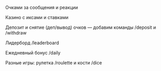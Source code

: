 Очками за сообщения и реакции

Казино с иксами и ставками

Депозит и снятие (деп/вывод) очков — добавим команды /deposit и /withdraw

Лидерборд /leaderboard

Ежедневный бонус /daily

Разные игры: рулетка /roulette и кости /dice
